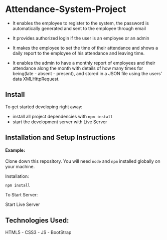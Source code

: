 # Attendance-System-Project

* It enables the employee to register to the system, the password is automatically
generated and sent to the employee through email

* It provides authorized login if the user is an employee or an admin
* It makes the employee to set the time of their attendance and shows a daily
report to the employee of his attendance and leaving time.
* It enables the admin to have a monthly report of employees and their attendance
along the month with details of how many times for being(late - absent -
present), and stored in a JSON file using the users’ data XMLHttpRequest.

## Install

To get started developing right away:

* install all project dependencies with `npm install`
* start the development server with Live Server


## Installation and Setup Instructions

#### Example:  

Clone down this repository. You will need `node` and `npm` installed globally on your machine.  

Installation:

`npm install`  
 
To Start Server:

Start Live Server  



## Technologies Used:

HTML5 - CSS3 - JS - BootStrap 
